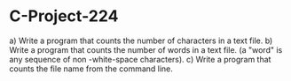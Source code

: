 # C-Project-224

a) Write a program that counts the number of characters in a text file.
b) Write a program that counts the number of words in a text file. 
(a "word" is any sequence of non -white-space characters).
c) Write a program that counts the file name from the command line.
